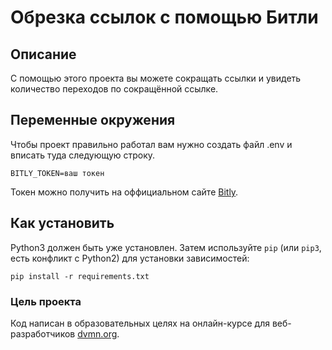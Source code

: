 # Обрезка ссылок с помощью Битли

## Описание 
С помощью этого проекта вы можете сокращать ссылки и увидеть количество переходов по сокращённой ссылке. 

## Переменные окружения
Чтобы проект правильно работал вам нужно создать файл .env и вписать туда следующую строку.
```
BITLY_TOKEN=ваш токен
```
Токен можно получить на оффициальном сайте [Bitly](https://bitly.com).
## Как установить

Python3 должен быть уже установлен. 
Затем используйте `pip` (или `pip3`, есть конфликт с Python2) для установки зависимостей:
```
pip install -r requirements.txt
```

### Цель проекта

Код написан в образовательных целях на онлайн-курсе для веб-разработчиков [dvmn.org](https://dvmn.org/).